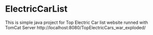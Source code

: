 # ElectricCarList
This is simple java project for Top Electric Car list website runned with TomCat Server 
http://localhost:8080/TopElectricCars_war_exploded/
